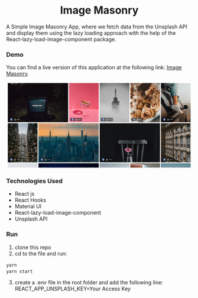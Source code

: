 <h1 align="center"  >Image Masonry</h1>

A Simple Image Masonry App, where we fetch data from the Unsplash API and display them using the lazy loading approach with the help of the React-lazy-load-image-component package.

### Demo

You can find a live version of this application at the following link: [Image Masonry](https://image-masonry.netlify.app/).

![Image Masonry](src/images.PNG)

### Technologies Used

- React js
- React Hooks
- Material UI
- React-lazy-load-image-component
- Unsplash API

### Run

1. clone this repo
2. cd to the file and run:

```bash
yarn
yarn start
```

3. create a .env file in the root folder and add the following line:
   REACT_APP_UNSPLASH_KEY=Your Access Key
